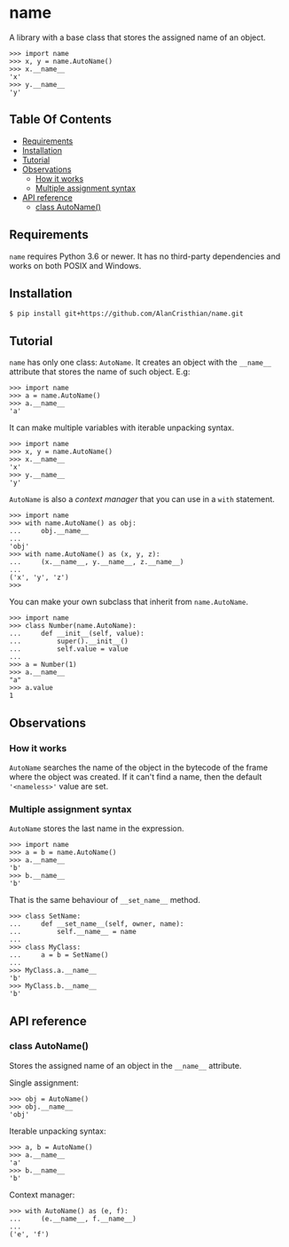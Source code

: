 # name

A library with a base class that stores the assigned name of an object.

```pycon
>>> import name
>>> x, y = name.AutoName()
>>> x.__name__
'x'
>>> y.__name__
'y'
```

## Table Of Contents

- [Requirements](#requirements)
- [Installation](#installation)
- [Tutorial](#tutorial)
- [Observations](#observations)
    - [How it works](#how-it-works)
    - [Multiple assignment syntax](#multiple-assygnment)
- [API reference](#api-refernce)
    - [class AutoName()](#class-auto)

## Requirements <a name="requirements"></a>

`name` requires Python 3.6 or newer. It has no third-party dependencies and
works on both POSIX and Windows.

## Installation <a name="installation"></a>

```shell
$ pip install git+https://github.com/AlanCristhian/name.git
```

## Tutorial <a name="tutorial"></a>

`name` has only one class: `AutoName`. It creates an object with the
`__name__` attribute that stores the name of such object. E.g:

```pycon
>>> import name
>>> a = name.AutoName()
>>> a.__name__
'a'
```

It can make multiple variables with iterable unpacking syntax.

```pycon
>>> import name
>>> x, y = name.AutoName()
>>> x.__name__
'x'
>>> y.__name__
'y'
```

`AutoName` is also a *context manager* that you can use in a `with` statement.

```pycon
>>> import name
>>> with name.AutoName() as obj:
...     obj.__name__
...
'obj'
>>> with name.AutoName() as (x, y, z):
...     (x.__name__, y.__name__, z.__name__)
...
('x', 'y', 'z')
>>>
```

You can make your own subclass that inherit from `name.AutoName`.

```pycon
>>> import name
>>> class Number(name.AutoName):
...     def __init__(self, value):
...         super().__init__()
...         self.value = value
...
>>> a = Number(1)
>>> a.__name__
"a"
>>> a.value
1
```

## Observations <a name="observations"></a>

### How it works <a name="how-it-works"></a>

`AutoName` searches the name of the object in the bytecode of the frame where
the object was created. If it can't find a name, then the default
`'<nameless>'` value are set.

### Multiple assignment syntax <a name="multiple-assygnment"></a>

`AutoName` stores the last name in the expression.

```pycon
>>> import name
>>> a = b = name.AutoName()
>>> a.__name__
'b'
>>> b.__name__
'b'
```

That is the same behaviour of `__set_name__` method.

```pycon
>>> class SetName:
...     def __set_name__(self, owner, name):
...         self.__name__ = name
...
>>> class MyClass:
...     a = b = SetName()
...
>>> MyClass.a.__name__
'b'
>>> MyClass.b.__name__
'b'
```

## API reference <a name="api-refernce"></a>

### class AutoName() <a name="class-auto"></a>

Stores the assigned name of an object in the `__name__` attribute.

Single assignment:

```pycon
>>> obj = AutoName()
>>> obj.__name__
'obj'
```

Iterable unpacking syntax:

```pycon
>>> a, b = AutoName()
>>> a.__name__
'a'
>>> b.__name__
'b'
```

Context manager:

```pycon
>>> with AutoName() as (e, f):
...     (e.__name__, f.__name__)
...
('e', 'f')
```
